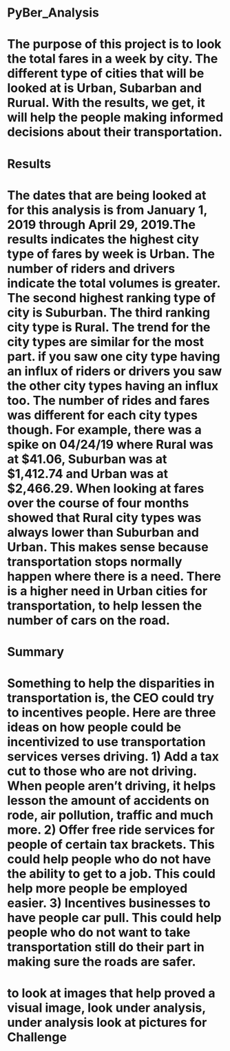 # PyBer_Analysis
 # The purpose of this project is to look the total fares in a week by city. The different type of cities that will be looked at is Urban, Subarban and Rurual. With the results, we get, it will help the people making informed decisions about their transportation. 


# Results
# The dates that are being looked at for this analysis is from January 1, 2019 through April 29, 2019.The results indicates the highest city type of fares by week is Urban. The number of riders and drivers indicate the total volumes is greater. The second highest ranking type of city is Suburban. The third ranking city type is Rural. The trend for the city types are similar for the most part.  if you saw one city type having an influx of riders or drivers you saw the other city types having an influx too. The number of rides and fares was different for each city types though. For example, there was a spike on 04/24/19 where Rural was at $41.06, Suburban was at $1,412.74 and Urban was at $2,466.29. When looking at fares over the course of four months showed that Rural city types was always lower than Suburban and Urban. This makes sense because transportation stops normally happen where there is a need. There is a higher need in Urban cities for transportation, to help lessen the number of cars on the road. 

# Summary

# Something to help the disparities in transportation is, the CEO could try to incentives people. Here are three ideas on how people could be incentivized to use transportation services verses driving. 1) Add a tax cut to those who are not driving. When people aren’t driving, it helps lesson the amount of accidents on rode, air pollution, traffic and much more. 2) Offer free ride services for people of certain tax brackets. This could help people who do not have the ability to get to a job. This could help more people be employed easier. 3) Incentives businesses to have people car pull. This could help people who do not want to take transportation still do their part in making sure the roads are safer.
 
# to look at images that help proved a visual image, look under analysis, under analysis look at pictures for Challenge